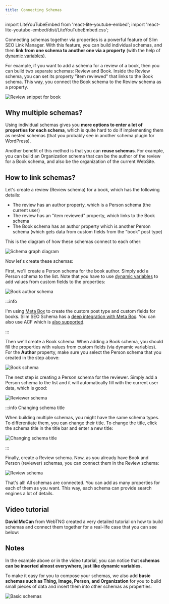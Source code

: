 ```yaml
---
title: Connecting Schemas
---
```


import LiteYouTubeEmbed from 'react-lite-youtube-embed';
import 'react-lite-youtube-embed/dist/LiteYouTubeEmbed.css';

Connecting schemas together via properties is a powerful feature of Slim SEO Link Manager. With this feature, you can build individual schemas, and then **link from one schema to another one via a property** (with the help of [dynamic variables](/slim-seo-schema/dynamic-variables/)).

For example, if you want to add a schema for a review of a book, then you can build two separate schemas: Review and Book. Inside the Review schema, you can set its property "item reviewed" that links to the Book schema. This way, you connect the Book schema to the Review schema as a property.

![Review snippet for book](https://i0.wp.com/images.elightup.com/slim-seo/docs/link-manager/connecting-schemas.png)

## Why multiple schemas?

Using individual schemas gives you **more options to enter a lot of properties for each schema**, which is quite hard to do if implementing them as nested schemas (that you probably see in another schema plugin for WordPress).

Another benefit of this method is that you can **reuse schemas**. For example, you can build an Organization schema that can be the author of the review for a Book schema, and also be the organization of the current WebSite.

## How to link schemas?

Let's create a review (Review schema) for a book, which has the following details:

- The review has an author property, which is a Person schema (the current user)
- The review has an "item reviewed" property, which links to the Book schema
- The Book schema has an author property which is another Person schema (which gets data from custom fields from the "book" post type)

This is the diagram of how these schemas connect to each other:

![Schema graph diagram](https://i0.wp.com/images.elightup.com/slim-seo/docs/link-manager/schema-graph-diagram.png)

Now let's create these schemas:

First, we'll create a Person schema for the book author. Simply add a Person schema to the list. Note that you have to use [dynamic variables](/slim-seo-schema/dynamic-variables/) to add values from custom fields to the properties:

![Book author schema](https://i0.wp.com/images.elightup.com/slim-seo/docs/link-manager/book-author.png)

:::info

I'm using [Meta Box](https://metabox.io) to create the custom post type and custom fields for books. Slim SEO Schema has a [deep integration with Meta Box](/slim-seo-schema/integrations/meta-box/). You can also use ACF which is [also supported](/slim-seo-schema/integrations/acf/).

:::

Then we'll create a Book schema. When adding a Book schema, you should fill the properties with values from custom fields (via dynamic variables). For the **Author** property, make sure you select the Person schema that you created in the step above:

![Book schema](https://i0.wp.com/images.elightup.com/slim-seo/docs/link-manager/book-schema.png)

The next step is creating a Person schema for the reviewer. Simply add a Person schema to the list and it will automatically fill with the current user data, which is good:

![Reviewer schema](https://i0.wp.com/images.elightup.com/slim-seo/docs/link-manager/reviewer.png)

:::info Changing schema title

When building multiple schemas, you might have the same schema types. To differentiate them, you can change their title. To change the title, click the schema title in the title bar and enter a new title:

![Changing schema title](https://i0.wp.com/images.elightup.com/slim-seo/docs/link-manager/change-schema-titles.png)

:::

Finally, create a Review schema. Now, as you already have Book and Person (reviewer) schemas, you can connect them in the Review schema:

![Review schema](https://i0.wp.com/images.elightup.com/slim-seo/docs/link-manager/review.png)

That's all! All schemas are connected. You can add as many properties for each of them as you want. This way, each schema can provide search engines a lot of details.

## Video tutorial

**David McCan** from WebTNG created a very detailed tutorial on how to build schemas and connect them together for a real-life case that you can see below:

<LiteYouTubeEmbed id='M8T7ughyZwk' />

## Notes

In the example above or in the video tutorial, you can notice that **schemas can be inserted almost everywhere, just like dynamic variables**.

To make it easy for you to compose your schemas, we also add **basic schemas such as Thing, Image, Person, and Organization** for you to build small pieces of data and insert them into other schemas as properties:

![Basic schemas](https://i.imgur.com/qFXmgR1.png)